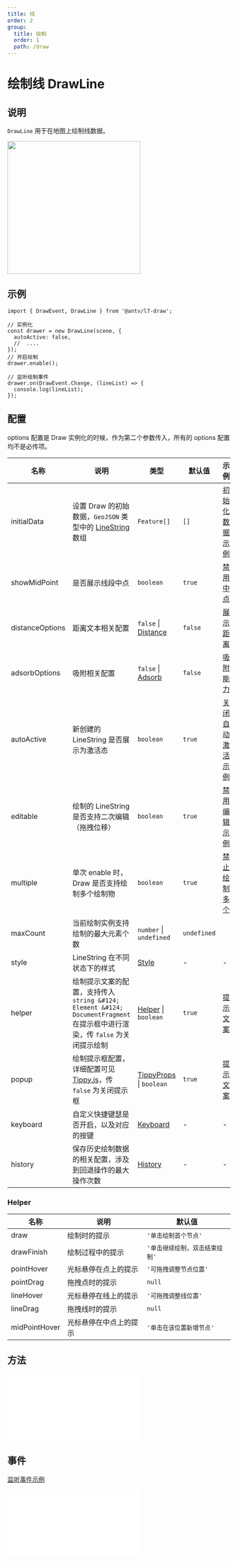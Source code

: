 ```yaml
---
title: 线
order: 2
group:
  title: 绘制
  order: 1
  path: /draw
---
```


# 绘制线 DrawLine

## 说明

`DrawLine` 用于在地图上绘制线数据。

<img src="https://gw.alipayobjects.com/mdn/rms_2591f5/afts/img/A*QHhySoSASjsAAAAAAAAAAAAAARQnAQ" width="300" />

## 示例

```tsx | pure
import { DrawEvent, DrawLine } from '@antv/l7-draw';

// 实例化
const drawer = new DrawLine(scene, {
  autoActive: false,
  //  ....
});
// 开启绘制
drawer.enable();

// 监听绘制事件
drawer.on(DrawEvent.Change, (lineList) => {
  console.log(lineList);
});
```

## 配置

options 配置是 Draw 实例化的时候，作为第二个参数传入，所有的 options 配置均不是必传项。

| 名称            | 说明                                                                                                                       | 类型                                                                           | 默认值      | 示例                                                    |
| --------------- | -------------------------------------------------------------------------------------------------------------------------- | ------------------------------------------------------------------------------ | ----------- | ------------------------------------------------------- |
| initialData     | 设置 Draw 的初始数据，`GeoJSON` 类型中的 [LineString](https://datatracker.ietf.org/doc/html/rfc7946#section-3.1.4) 数组    | `Feature[]`                                                                    | `[]`        | [初始化数据示例](/example/line/initial-data)            |
| showMidPoint    | 是否展示线段中点                                                                                                           | `boolean`                                                                      | `true`      | [禁用中点](/example/line/mid-point)                     |
| distanceOptions | 距离文本相关配置                                                                                                           | `false` &#124; [Distance](/docs/super/distance#配置)                           | `false`     | [展示距离](/example/line/distance)                      |
| adsorbOptions   | 吸附相关配置                                                                                                               | `false` &#124; [Adsorb](/docs/super/adsorb#配置)                               | `false`     | [吸附能力](/example/line/adsorb)                        |
| autoActive      | 新创建的 LineString 是否展示为激活态                                                                                       | `boolean`                                                                      | `true`      | [关闭自动激活示例](/example/line/auto-active)           |
| editable        | 绘制的 LineString 是否支持二次编辑（拖拽位移）                                                                             | `boolean`                                                                      | `true`      | [禁用编辑示例](/example/line/editable)                  |
| multiple        | 单次 enable 时，Draw 是否支持绘制多个绘制物                                                                                | `boolean`                                                                      | `true`      | [禁止绘制多个](/example/line/multiple#始终最多绘制一个) |
| maxCount        | 当前绘制实例支持绘制的最大元素个数                                                                                         | `number` &#124; `undefined`                                                    | `undefined` |
| style           | LineString 在不同状态下的样式                                                                                              | [Style](/docs/super/style#配置)                                                | -           | -                                                       |
| helper          | 绘制提示文案的配置，支持传入 `string &#124; Element &#124; DocumentFragment` 在提示框中进行渲染，传 `false` 为关闭提示绘制 | [Helper](#helper) &#124; `boolean`                                             | `true`      | [提示文案](/example/common/helper)                      |
| popup           | 绘制提示框配置，详细配置可见 [Tippy.js](https://atomiks.github.io/tippyjs/v6/all-props/)，传 `false` 为关闭提示框          | [TippyProps](https://atomiks.github.io/tippyjs/v6/all-props/) &#124; `boolean` | `true`      | [提示文案](/example/common/helper)                      |
| keyboard        | 自定义快捷键瑟是否开启，以及对应的按键                                                                                     | [Keyboard](/docs/super/keyboard#配置)                                          | -           | -                                                       |
| history         | 保存历史绘制数据的相关配置，涉及到回退操作的最大操作次数                                                                   | [History](/docs/super/history#配置)                                            | -           | -                                                       |

### Helper

| 名称          | 说明                   | 默认值                         |
| ------------- | ---------------------- | ------------------------------ |
| draw          | 绘制时的提示           | `'单击绘制首个节点'`           |
| drawFinish    | 绘制过程中的提示       | `'单击继续绘制，双击结束绘制'` |
| pointHover    | 光标悬停在点上的提示   | `'可拖拽调整节点位置'`         |
| pointDrag     | 拖拽点时的提示         | `null`                         |
| lineHover     | 光标悬停在线上的提示   | `'可拖拽调整线位置'`           |
| lineDrag      | 拖拽线时的提示         | `null`                         |
| midPointHover | 光标悬停在中点上的提示 | `'单击在该位置新增节点'`       |

## 方法

<embed src="../method.md"></embed>

## 事件

[监听事件示例](/example/line/event)

<embed src="../event.md"></embed>
